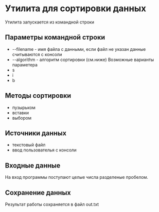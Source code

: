 # Утилита для сортировки данных

Утилита запускается из командной строки

## Параметры командной строки

* --filename - имя файла с данными, если файл не указан данные считываются с консоли
* --algorithm - алгоритм сортировки (см.ниже)
Возможные варианты параметера
* s
* i
* b

## Методы сортировки

* пузырьком
* вставки
* выбором

## Источники данных

* текстовый файл
* ввод пользователья с консоли

## Входные данные

На вход программы поступают целые числа разделеные пробелом.

## Сохранение данных

Результат работы сохраняется в файл out.txt

